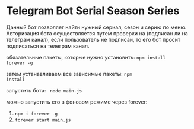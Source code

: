 # Telegram Bot Serial Season Series
Данный бот позволяет найти нужный сериал, сезон и серию по меню. Авторизация бота осуществляется путем проверки на (подписан ли на телеграм канал), если пользователь не подписан, то его бот просит подписаться на телеграм канал. 

обязательные пакеты, которые нужно установить: <code>npm install forever -g</code>

затем устанавливаем все зависимые пакеты:
<code>npm install</code>

запустить бота: 
<code> node main.js </code>

можно запустить его в фоновом режиме через forever:
1) <code>npm i forever -g </code>
2) <code>forever start main.js</code>
